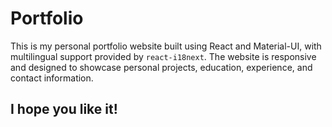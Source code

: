 # Portfolio

This is my personal portfolio website built using React and Material-UI, with multilingual support provided by `react-i18next`. The website is responsive and designed to showcase personal projects, education, experience, and contact information.

## I hope you like it!